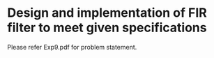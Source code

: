 # Design and implementation of FIR filter to meet given specifications

Please refer Exp9.pdf for problem statement.
